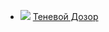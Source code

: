 * ![](/books/city_fantasy/Аркадий%20Николаевич%20Шушпанов/Теневой%20Дозор.jpg) [Теневой Дозор](/books/city_fantasy/Аркадий%20Николаевич%20Шушпанов/Теневой%20Дозор)